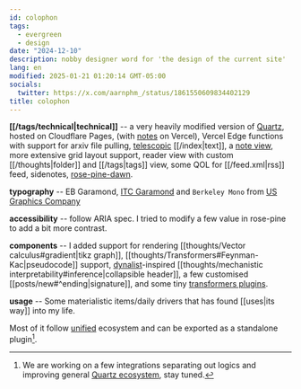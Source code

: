 ```yaml
---
id: colophon
tags:
  - evergreen
  - design
date: "2024-12-10"
description: nobby designer word for 'the design of the current site'
lang: en
modified: 2025-01-21 01:20:14 GMT-05:00
socials:
  twitter: https://x.com/aarnphm_/status/1861550609834402129
title: colophon
---
```


**[[/tags/technical|technical]]** -- a very heavily modified version of [Quartz](https://quartz.jzhao.xyz/), hosted on Cloudflare Pages, (with [notes](https://notes.aarnphm.xyz) on Vercel), Vercel Edge functions with support for arxiv file pulling, [telescopic](https://github.com/jackyzha0/telescopic-text) [[/index|text]], a [note view](https://notes.aarnphm.xyz/notes?stackedNotes=bm90ZXM), more extensive grid layout support, reader view with custom [[/thoughts|folder]] and [[/tags|tags]] view, some QOL for [[/feed.xml|rss]] feed, sidenotes, [rose-pine-dawn](https://rosepinetheme.com/).

**typography** -- EB Garamond, [ITC Garamond](https://www.typewolf.com/itc-garamond) and `Berkeley Mono` from [US Graphics Company](https://usgraphics.com/products/berkeley-mono)

**accessibility** -- follow ARIA spec. I tried to modify a few value in rose-pine to add a bit more contrast.

**components** -- I added support for rendering [[thoughts/Vector calculus#gradient|tikz graph]], [[thoughts/Transformers#Feynman-Kac|pseudocode]] support, [dynalist](https://dynalist.io)-inspired [[thoughts/mechanistic interpretability#inference|collapsible header]], a few customised [[posts/new#^ending|signature]], and some tiny [transformers plugins](https://github.com/aarnphm/aarnphm.github.io/blob/main/quartz/plugins/transformers/aarnphm.ts).

**usage** -- Some materialistic items/daily drivers that has found [[uses|its way]] into my life.

Most of it follow [unified](https://unifiedjs.com/) ecosystem and can be exported as a standalone plugin[^plugin].

[^plugin]: We are working on a few integrations separating out logics and improving general [Quartz ecosystem](https://github.com/quartz-community), stay tuned.
